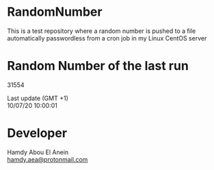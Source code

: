 # RandomNumber    
This is a test repository where a random number is pushed to a file automatically passwordless from a cron job in my Linux CentOS server    
# Random Number of the last run   
31554
      
Last update (GMT +1)    
10/07/20 10:00:01
# Developer    
Hamdy Abou El Anein   
hamdy.aea@protonmail.com
